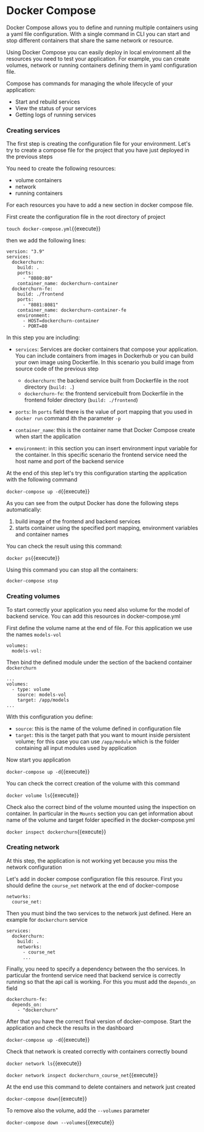 # Docker Compose
Docker Compose allows you to define and running multiple containers using a yaml file configuration.
With a single command in CLI you can start and stop different containers that share the same network
or resource.

Using Docker Compose you can easily deploy in local environment all the resources you need to test
your application. For example, you can create volumes, network or running containers defining them in 
yaml configuration file.

Compose has commands for managing the whole lifecycle of your application:
- Start and rebuild services
- View the status of your services
- Getting logs of running services

### Creating services
The first step is creating the configuration file for your environment. Let's try to create a compose
file for the project that you have just deployed in the previous steps

You need to create the following resources:
- volume containers
- network
- running containers

For each resources you have to add a new section in docker compose file.

First create the configuration file in the root directory of project

`touch docker-compose.yml`{{execute}}

then we add the following lines:

```
version: "3.9"
services:
  dockerchurn:
    build: .
    ports:
      - "8080:80"
    container_name: dockerchurn-container
  dockerchurn-fe:
    build: ./frontend
    ports:
      - "8081:8081"
    container_name: dockerchurn-container-fe
    environment:
      - HOST=dockerchurn-container
      - PORT=80
```
 In this step you are including:
- `services`: Services are docker containers that compose your application. You can include
containers from images in Dockerhub or you can build your own image using Dockerfile. In this 
scenario you build image from source code of the previous step
  - `dockerchurn`: the backend service built from Dockerfile in the root directory (`build: .`)
  - `dockerchurn-fe`: the frontend servicebuilt from Dockerfile in the frontend folder
    directory (`build: ./frontend`)
    
- `ports`: In `ports` field there is the value of port mapping that you used in `docker run`
command ith the parameter `-p`
  
- `container_name`: this is the container name that Docker Compose create when start the
application
  
- `environment`: in this section you can insert environment input variable for the container.
In this specific scenario the frontend service need the host name and port of the backend service

  
At the end of this step let's try this configuration starting the application with the following
command

`docker-compose up -d`{{execute}}

As you can see from the output Docker has done the following steps automatically:
1. build image of the frontend and backend services
2. starts container using the specified port mapping, environment variables and container names

You can check the result using this command:

`docker ps`{{execute}}

Using this command you can stop all the containers:

`docker-compose stop`

### Creating volumes

To start correctly your application you need also volume for the model of backend service.
You can add this resources in docker-compose.yml

First define the volume name at the end of file. For this application we use the names `models-vol`

```
volumes:
  models-vol:
```

Then bind the defined module under the section of the backend container `dockerchurn`

```
...
volumes:
  - type: volume
    source: models-vol
    target: /app/models    
...
```

With this configuration you define:
- `source`: this is the name of the volume defined in configuration file
- `target`: this is the target path that you want to mount inside persistent volume; for this case
you can use `/app/module` which is the folder containing all input modules used by application
  

Now start you application 

`docker-compose up -d`{{execute}}

You can check the correct creation of the volume with this command 

`docker volume ls`{{execute}}

Check also the correct bind of the volume mounted using the inspection on container. In particular
in the `Mounts` section you can get information about name of the volume and target folder
specified in the docker-compose.yml

`docker inspect dockerchurn`{{execute}}

### Creating network

At this step, the application is not working yet because you miss the network configuration

Let's add in docker compose configuration file this resource. First you should 
define the `course_net`
network at the end of docker-compose

```
networks:
  course_net:
```

Then you must bind the two services to the network just defined. Here an example for `dockerchurn`
service

```
services:
  dockerchurn:
    build: .
    networks:
      - course_net
      ...
```

Finally, you need to specify a dependency between the tho services. In particular the frontend
service need that backend service is correctly running so that the api call is working. 
For this you must add the `depends_on` field

```
dockerchurn-fe:
  depends_on:
    - "dockerchurn"
```


After that you have the correct final version of docker-compose. Start the application and
check the results in the dashboard

`docker-compose up -d`{{execute}}

Check that network is created correctly with containers correctly bound

`docker network ls`{{execute}}

`docker network inspect dockerchurn_course_net`{{execute}}
 

At the end use this command to delete containers and network just created

`docker-compose down`{{execute}}

To remove also the volume, add the `--volumes` parameter

`docker-compose down --volumes`{{execute}}